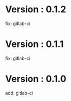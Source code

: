 # Version : 0.1.2

fix: gitlab-ci

# Version : 0.1.1

fix: gitlab-ci

# Version : 0.1.0

add: gitlab-ci

